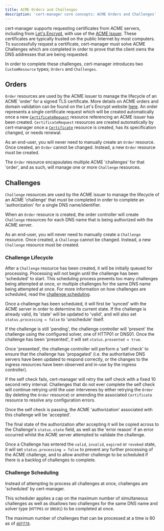 ```yaml
---
title: ACME Orders and Challenges
description: 'cert-manager core concepts: ACME Orders and Challenges'
---
```


cert-manager supports requesting certificates from ACME servers, including from
[Let's Encrypt](https://letsencrypt.org/), with use of the [ACME
Issuer](../configuration/acme/README.md). These certificates are typically trusted on
the public Internet by most computers. To successfully request a certificate,
cert-manager must solve ACME Challenges which are completed in order to prove
that the client owns the DNS addresses that are being requested.

In order to complete these challenges, cert-manager introduces two
`CustomResource` types; `Orders` and `Challenges`.

## Orders

`Order` resources are used by the ACME issuer to manage the lifecycle of an ACME
'order' for a signed TLS certificate.  More details on ACME orders and domain
validation can be found on the Let's Encrypt website
[here](https://letsencrypt.org/how-it-works/). An order represents a single
certificate request which will be created automatically once a new
[`CertificateRequest`](./certificaterequest.md) resource referencing an ACME
issuer has been created. `CertificateRequest` resources are created
automatically by cert-manager once a [`Certificate`](./certificate.md) resource
is created, has its specification changed, or needs renewal.

As an end-user, you will never need to manually create an `Order` resource.
Once created, an `Order` cannot be changed. Instead, a new `Order` resource must
be created.

The `Order` resource encapsulates multiple ACME 'challenges' for that 'order',
and as such, will manage one or more `Challenge` resources.

## Challenges

`Challenge` resources are used by the ACME issuer to manage the lifecycle of an
ACME 'challenge' that must be completed in order to complete an 'authorization'
for a single DNS name/identifier.

When an `Order` resource is created, the order controller will create
`Challenge` resources for each DNS name that is being authorized with the ACME
server.

As an end-user, you will never need to manually create a `Challenge` resource.
Once created, a `Challenge` cannot be changed. Instead, a new `Challenge`
resource must be created.

### Challenge Lifecycle

After a `Challenge` resource has been created, it will be initially queued for
processing. Processing will not begin until the challenge has been 'scheduled'
to start.  This scheduling process prevents too many challenges being attempted
at once, or multiple challenges for the same DNS name being attempted at once.
For more information on how challenges are scheduled, read the [challenge
scheduling](#challenge-scheduling).

Once a challenge has been scheduled, it will first be 'synced' with the ACME
server in order to determine its current state. If the challenge is already
valid, its 'state' will be updated to 'valid', and will also set
`status.processing = false` to 'unschedule' itself.

If the challenge is still 'pending', the challenge controller will 'present' the
challenge using the configured solver, one of HTTP01 or DNS01.  Once the
challenge has been 'presented', it will set `status.presented = true`.

Once 'presented', the challenge controller will perform a 'self check' to
ensure that the challenge has 'propagated' (i.e. the authoritative DNS servers
have been updated to respond correctly, or the changes to the ingress resources
have been observed and in-use by the ingress controller).

If the self check fails, cert-manager will retry the self check with a fixed 10
second retry interval. Challenges that do not ever complete the self check will
continue retrying until the user intervenes by either retrying the `Order` (by
deleting the `Order` resource) or amending the associated `Certificate` resource
to resolve any configuration errors.

Once the self check is passing, the ACME 'authorization' associated with this
challenge will be 'accepted'.

The final state of the authorization after accepting it will be copied across to
the Challenge's `status.state` field, as well as the 'error reason' if an error
occurred whilst the ACME server attempted to validate the challenge.

Once a Challenge has entered the `valid`, `invalid`, `expired` or `revoked`
state, it will set `status.processing = false` to prevent any further processing
of the ACME challenge, and to allow another challenge to be scheduled if there
is a backlog of challenges to complete.

### Challenge Scheduling

Instead of attempting to process all challenges at once, challenges are
'scheduled' by cert-manager.

This scheduler applies a cap on the maximum number of simultaneous challenges
as well as disallows two challenges for the same DNS name and solver type
(`HTTP01` or `DNS01`) to be completed at once.

The maximum number of challenges that can be processed at a time is 60 as of
[`ddff78`](https://github.com/jetstack/cert-manager/blob/ddff78f011558e64186d61f7c693edced1496afa/pkg/controller/acmechallenges/scheduler/scheduler.go#L31-L33).